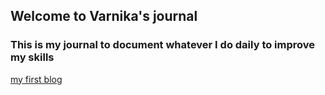 ## Welcome to Varnika's journal 

### This is my journal to document whatever I do daily to improve my skills


[my first blog](/blog.html) 
